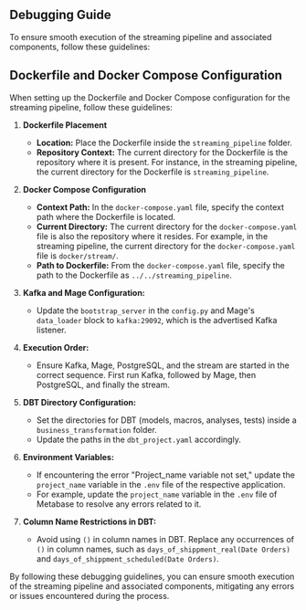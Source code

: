 ## Debugging Guide

To ensure smooth execution of the streaming pipeline and associated components, follow these guidelines:

## Dockerfile and Docker Compose Configuration

When setting up the Dockerfile and Docker Compose configuration for the streaming pipeline, follow these guidelines:

1. **Dockerfile Placement**

    - **Location:** Place the Dockerfile inside the `streaming_pipeline` folder.
    - **Repository Context:** The current directory for the Dockerfile is the repository where it is present. For instance, in the streaming pipeline, the current directory for the Dockerfile is `streaming_pipeline`.

2. **Docker Compose Configuration**

    - **Context Path:** In the `docker-compose.yaml` file, specify the context path where the Dockerfile is located.
    - **Current Directory:** The current directory for the `docker-compose.yaml` file is also the repository where it resides. For example, in the streaming pipeline, the current directory for the `docker-compose.yaml` file is `docker/stream/`.
    - **Path to Dockerfile:** From the `docker-compose.yaml` file, specify the path to the Dockerfile as `../../streaming_pipeline`.

3. **Kafka and Mage Configuration:**
   - Update the `bootstrap_server` in the `config.py` and Mage's `data_loader` block to `kafka:29092`, which is the advertised Kafka listener.

4. **Execution Order:**
   - Ensure Kafka, Mage, PostgreSQL, and the stream are started in the correct sequence. First run Kafka, followed by Mage, then PostgreSQL, and finally the stream.

5. **DBT Directory Configuration:**
   - Set the directories for DBT (models, macros, analyses, tests) inside a `business_transformation` folder.
   - Update the paths in the `dbt_project.yaml` accordingly.

6. **Environment Variables:**
   - If encountering the error "Project_name variable not set," update the `project_name` variable in the `.env` file of the respective application.
   - For example, update the `project_name` variable in the `.env` file of Metabase to resolve any errors related to it.

7. **Column Name Restrictions in DBT:**
   - Avoid using `()` in column names in DBT. Replace any occurrences of `()` in column names, such as `days_of_shippment_real(Date Orders)` and `days_of_shippment_scheduled(Date Orders)`.


By following these debugging guidelines, you can ensure smooth execution of the streaming pipeline and associated components, mitigating any errors or issues encountered during the process.